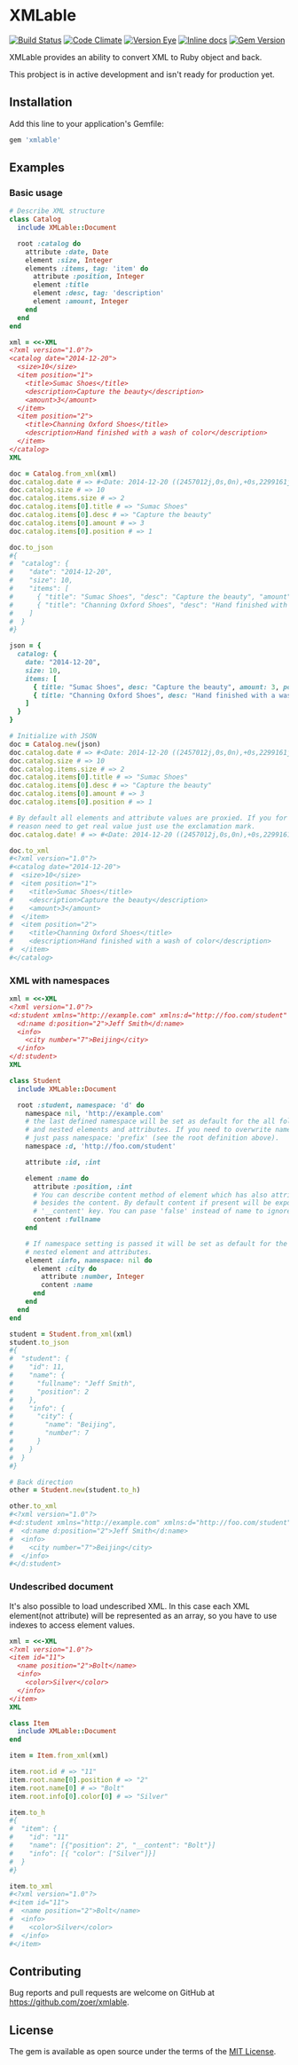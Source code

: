 # XMLable
[![Build Status](https://travis-ci.org/zoer/xmlable.svg)](https://travis-ci.org/zoer/xmlable)
[![Code Climate](https://codeclimate.com/github/zoer/xmlable/badges/gpa.svg)](https://codeclimate.com/github/zoer/xmlable)
[![Version Eye](https://www.versioneye.com/ruby/xmlable/badge.png)](https://www.versioneye.com/ruby/xmlable)
[![Inline docs](http://inch-ci.org/github/zoer/xmlable.png)](http://inch-ci.org/github/zoer/xmlable)
[![Gem Version](https://badge.fury.io/rb/xmlable.svg)](http://badge.fury.io/rb/xmlable)

XMLable provides an ability to convert XML to Ruby object and back.

This probject is in active development and isn't ready for production yet.

## Installation

Add this line to your application's Gemfile:

```ruby
gem 'xmlable'
```

## Examples

### Basic usage
```ruby
# Describe XML structure
class Catalog
  include XMLable::Document

  root :catalog do
    attribute :date, Date
    element :size, Integer
    elements :items, tag: 'item' do
      attribute :position, Integer
      element :title
      element :desc, tag: 'description'
      element :amount, Integer
    end
  end
end

xml = <<-XML
<?xml version="1.0"?>
<catalog date="2014-12-20">
  <size>10</size>
  <item position="1">
    <title>Sumac Shoes</title>
    <description>Capture the beauty</description>
    <amount>3</amount>
  </item>
  <item position="2">
    <title>Channing Oxford Shoes</title>
    <description>Hand finished with a wash of color</description>
  </item>
</catalog>
XML

doc = Catalog.from_xml(xml)
doc.catalog.date # => #<Date: 2014-12-20 ((2457012j,0s,0n),+0s,2299161j)>
doc.catalog.size # => 10
doc.catalog.items.size # => 2
doc.catalog.items[0].title # => "Sumac Shoes"
doc.catalog.items[0].desc # => "Capture the beauty"
doc.catalog.items[0].amount # => 3
doc.catalog.items[0].position # => 1

doc.to_json
#{
#  "catalog": {
#    "date": "2014-12-20",
#    "size": 10,
#    "items": [
#      { "title": "Sumac Shoes", "desc": "Capture the beauty", "amount": 3, "position": 1 },
#      { "title": "Channing Oxford Shoes", "desc": "Hand finished with a wash of color", "position": 2 }
#    ]
#  }
#}

json = {
  catalog: {
    date: "2014-12-20",
    size: 10,
    items: [
      { title: "Sumac Shoes", desc: "Capture the beauty", amount: 3, position: 1 },
      { title: "Channing Oxford Shoes", desc: "Hand finished with a wash of color", position: 2 }
    ]
  }
}

# Initialize with JSON
doc = Catalog.new(json)
doc.catalog.date # => #<Date: 2014-12-20 ((2457012j,0s,0n),+0s,2299161j)>
doc.catalog.size # => 10
doc.catalog.items.size # => 2
doc.catalog.items[0].title # => "Sumac Shoes"
doc.catalog.items[0].desc # => "Capture the beauty"
doc.catalog.items[0].amount # => 3
doc.catalog.items[0].position # => 1

# By default all elements and attribute values are proxied. If you for some
# reason need to get real value just use the exclamation mark.
doc.catalog.date! # => #<Date: 2014-12-20 ((2457012j,0s,0n),+0s,2299161j)>

doc.to_xml
#<?xml version="1.0"?>
#<catalog date="2014-12-20">
#  <size>10</size>
#  <item position="1">
#    <title>Sumac Shoes</title>
#    <description>Capture the beauty</description>
#    <amount>3</amount>
#  </item>
#  <item position="2">
#    <title>Channing Oxford Shoes</title>
#    <description>Hand finished with a wash of color</description>
#  </item>
#</catalog>
```

### XML with namespaces
```ruby
xml = <<-XML
<?xml version="1.0"?>
<d:student xmlns="http://example.com" xmlns:d="http://foo.com/student" d:id="11">
  <d:name d:position="2">Jeff Smith</d:name>
  <info>
    <city number="7">Beijing</city>
  </info>
</d:student>
XML

class Student
  include XMLable::Document

  root :student, namespace: 'd' do
    namespace nil, 'http://example.com'
    # the last defined namespace will be set as default for the all following
    # and nested elements and attributes. If you need to overwrite namespace
    # just pass namespace: 'prefix' (see the root definition above).
    namespace :d, 'http://foo.com/student'

    attribute :id, :int

    element :name do
      attribute :position, :int
      # You can describe content method of element which has also attributes
      # besides the content. By default content if present will be exported into JSON with
      # '__content' key. You can pase 'false' instead of name to ignore it.
      content :fullname
    end

    # If namespace setting is passed it will be set as default for the all
    # nested element and attributes.
    element :info, namespace: nil do
      element :city do
        attribute :number, Integer
        content :name
      end
    end
  end
end

student = Student.from_xml(xml)
student.to_json
#{
#  "student": {
#    "id": 11,
#    "name": {
#      "fullname": "Jeff Smith",
#      "position": 2
#    },
#    "info": {
#      "city": {
#        "name": "Beijing",
#        "number": 7
#      }
#    }
#  }
#}

# Back direction
other = Student.new(student.to_h)

other.to_xml
#<?xml version="1.0"?>
#<d:student xmlns="http://example.com" xmlns:d="http://foo.com/student" d:id="11">
#  <d:name d:position="2">Jeff Smith</d:name>
#  <info>
#    <city number="7">Beijing</city>
#  </info>
#</d:student>
```

### Undescribed document
It's also possible to load undescribed XML. In this case each XML element(not
attribute) will be represented as an array, so you have to use indexes to
access element values.
```ruby
xml = <<-XML
<?xml version="1.0"?>
<item id="11">
  <name position="2">Bolt</name>
  <info>
    <color>Silver</color>
  </info>
</item>
XML

class Item
  include XMLable::Document
end

item = Item.from_xml(xml)

item.root.id # => "11"
item.root.name[0].position # => "2"
item.root.name[0] # => "Bolt"
item.root.info[0].color[0] # => "Silver"

item.to_h
#{
#  "item": {
#    "id": "11"
#    "name": [{"position": 2", "__content": "Bolt"}]
#    "info": [{ "color": ["Silver"]}]
#  }
#}

item.to_xml
#<?xml version="1.0"?>
#<item id="11">
#  <name position="2">Bolt</name>
#  <info>
#    <color>Silver</color>
#  </info>
#</item>
```

## Contributing

Bug reports and pull requests are welcome on GitHub at https://github.com/zoer/xmlable.


## License

The gem is available as open source under the terms of the [MIT License](http://opensource.org/licenses/MIT).

